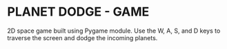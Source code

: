 # PLANET DODGE - GAME
2D space game built using Pygame module. Use the W, A, S, and D keys to traverse the screen and dodge the incoming planets.
